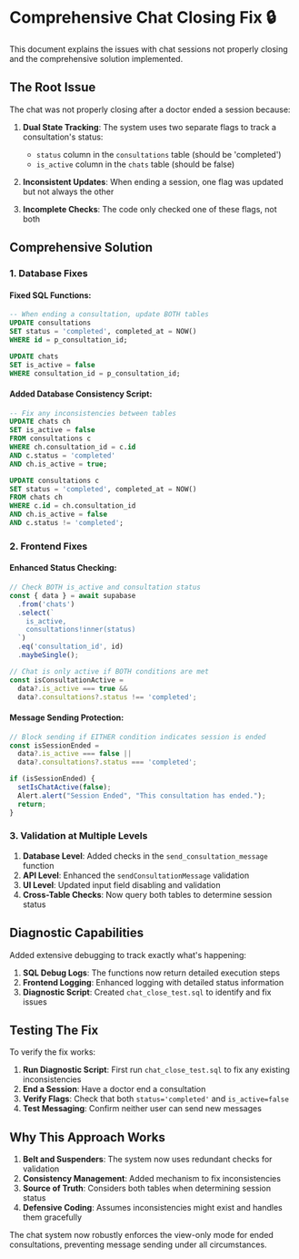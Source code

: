 # Comprehensive Chat Closing Fix 🔒

This document explains the issues with chat sessions not properly closing and the comprehensive solution implemented.

## The Root Issue

The chat was not properly closing after a doctor ended a session because:

1. **Dual State Tracking**: The system uses two separate flags to track a consultation's status:
   - `status` column in the `consultations` table (should be 'completed')
   - `is_active` column in the `chats` table (should be false)

2. **Inconsistent Updates**: When ending a session, one flag was updated but not always the other

3. **Incomplete Checks**: The code only checked one of these flags, not both

## Comprehensive Solution

### 1. Database Fixes

#### Fixed SQL Functions:

```sql
-- When ending a consultation, update BOTH tables
UPDATE consultations
SET status = 'completed', completed_at = NOW()
WHERE id = p_consultation_id;

UPDATE chats
SET is_active = false
WHERE consultation_id = p_consultation_id;
```

#### Added Database Consistency Script:

```sql
-- Fix any inconsistencies between tables
UPDATE chats ch
SET is_active = false
FROM consultations c
WHERE ch.consultation_id = c.id
AND c.status = 'completed'
AND ch.is_active = true;

UPDATE consultations c
SET status = 'completed', completed_at = NOW()
FROM chats ch
WHERE c.id = ch.consultation_id
AND ch.is_active = false
AND c.status != 'completed';
```

### 2. Frontend Fixes

#### Enhanced Status Checking:

```typescript
// Check BOTH is_active and consultation status
const { data } = await supabase
  .from('chats')
  .select(`
    is_active,
    consultations!inner(status)
  `)
  .eq('consultation_id', id)
  .maybeSingle();

// Chat is only active if BOTH conditions are met
const isConsultationActive = 
  data?.is_active === true && 
  data?.consultations?.status !== 'completed';
```

#### Message Sending Protection:

```typescript
// Block sending if EITHER condition indicates session is ended
const isSessionEnded = 
  data?.is_active === false || 
  data?.consultations?.status === 'completed';

if (isSessionEnded) {
  setIsChatActive(false);
  Alert.alert("Session Ended", "This consultation has ended.");
  return;
}
```

### 3. Validation at Multiple Levels

1. **Database Level**: Added checks in the `send_consultation_message` function
2. **API Level**: Enhanced the `sendConsultationMessage` validation
3. **UI Level**: Updated input field disabling and validation
4. **Cross-Table Checks**: Now query both tables to determine session status

## Diagnostic Capabilities

Added extensive debugging to track exactly what's happening:

1. **SQL Debug Logs**: The functions now return detailed execution steps
2. **Frontend Logging**: Enhanced logging with detailed status information
3. **Diagnostic Script**: Created `chat_close_test.sql` to identify and fix issues

## Testing The Fix

To verify the fix works:

1. **Run Diagnostic Script**: First run `chat_close_test.sql` to fix any existing inconsistencies
2. **End a Session**: Have a doctor end a consultation
3. **Verify Flags**: Check that both `status='completed'` and `is_active=false`
4. **Test Messaging**: Confirm neither user can send new messages

## Why This Approach Works

1. **Belt and Suspenders**: The system now uses redundant checks for validation
2. **Consistency Management**: Added mechanism to fix inconsistencies
3. **Source of Truth**: Considers both tables when determining session status
4. **Defensive Coding**: Assumes inconsistencies might exist and handles them gracefully

The chat system now robustly enforces the view-only mode for ended consultations, preventing message sending under all circumstances. 